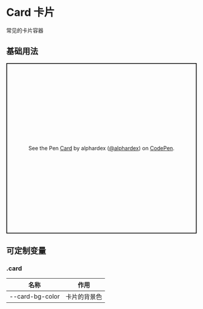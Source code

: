 # Card 卡片

常见的卡片容器

## 基础用法

<p class="codepen" data-height="450" data-theme-id="dark" data-default-tab="html,result" data-user="alphardex" data-slug-hash="bGEpYqL" style="height: 450px; box-sizing: border-box; display: flex; align-items: center; justify-content: center; border: 2px solid; margin: 1em 0; padding: 1em;" data-pen-title="Card">
  <span>See the Pen <a href="https://codepen.io/alphardex/pen/bGEpYqL">
  Card</a> by alphardex (<a href="https://codepen.io/alphardex">@alphardex</a>)
  on <a href="https://codepen.io">CodePen</a>.</span>
</p>
<script async src="https://static.codepen.io/assets/embed/ei.js"></script>

## 可定制变量

### .card

| 名称            | 作用         |
| --------------- | ------------ |
| --card-bg-color | 卡片的背景色 |

